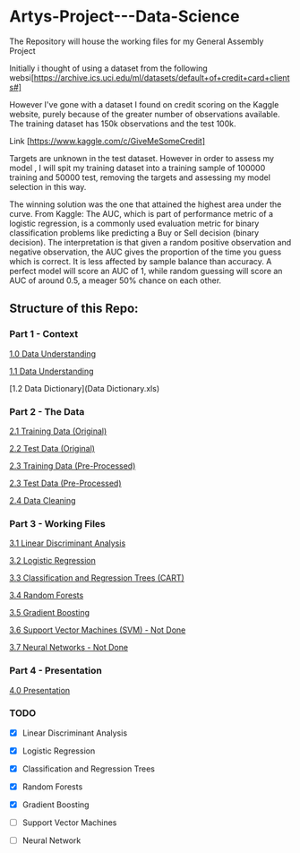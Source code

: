 # Artys-Project---Data-Science
The Repository will house the working files for my General Assembly Project

Initially i thought of using a dataset from the following websi[https://archive.ics.uci.edu/ml/datasets/default+of+credit+card+clients#]


However I've gone with a dataset I found on credit scoring on the Kaggle website, purely because of the greater number of observations available. The training dataset has 150k observations and the test 100k.

Link [https://www.kaggle.com/c/GiveMeSomeCredit]

Targets are unknown in the test dataset. However in order to assess my model , I will spit my training dataset into a training sample of 100000 training and 50000 test, removing the targets and assessing my model selection in this way.

The winning solution was the one that attained the highest area under the curve.
From Kaggle:
The AUC, which is part of performance metric of a logistic regression, is a commonly used evaluation metric for binary classification problems like predicting a Buy or Sell decision (binary decision). The interpretation is that given a random positive observation and negative observation, the AUC gives the proportion of the time you guess which is correct. It is less affected by sample balance than accuracy. A perfect model will score an AUC of 1, while random guessing will score an AUC of around 0.5, a meager 50% chance on each other.


## Structure of this Repo:

### Part 1 - Context

[1.0 Data Understanding](0_Business_Understanding)

[1.1 Data Understanding](1_Data_Understanding.ipynb)

[1.2 Data Dictionary](Data Dictionary.xls)

    
### Part 2 - The Data 

[2.1 Training Data (Original)](cs-training.csv)

[2.2 Test Data (Original)](cs-test.csv)   

[2.3 Training Data (Pre-Processed)](training.csv)    

[2.3 Test Data (Pre-Processed)](test.csv)  

[2.4 Data Cleaning](2_DataCleaning.ipynb)  
    
### Part 3 - Working Files 

[3.1 Linear Discriminant Analysis](3_LDA..ipynb)  

[3.2 Logistic Regression ](4_LogisticRegression.ipynb)  

[3.3 Classification and Regression Trees (CART)](5_CARTS.ipynb)  

[3.4 Random Forests](6_RandomForests.ipynb)  

[3.5 Gradient Boosting](7_GradientBoosting.ipynb)  

[3.6 Support Vector Machines (SVM) - Not Done](8_SVMs.ipynb)  

[3.7 Neural Networks - Not Done](9_NeuralNetworks.ipynb)

### Part 4 - Presentation 

[4.0 Presentation](Presentation.ipynb)


### TODO

- [x] Linear Discriminant Analysis
- [x] Logistic Regression
- [x] Classification and Regression Trees
- [x] Random Forests
- [x] Gradient Boosting 
- [ ] Support Vector Machines
- [ ] Neural Network




